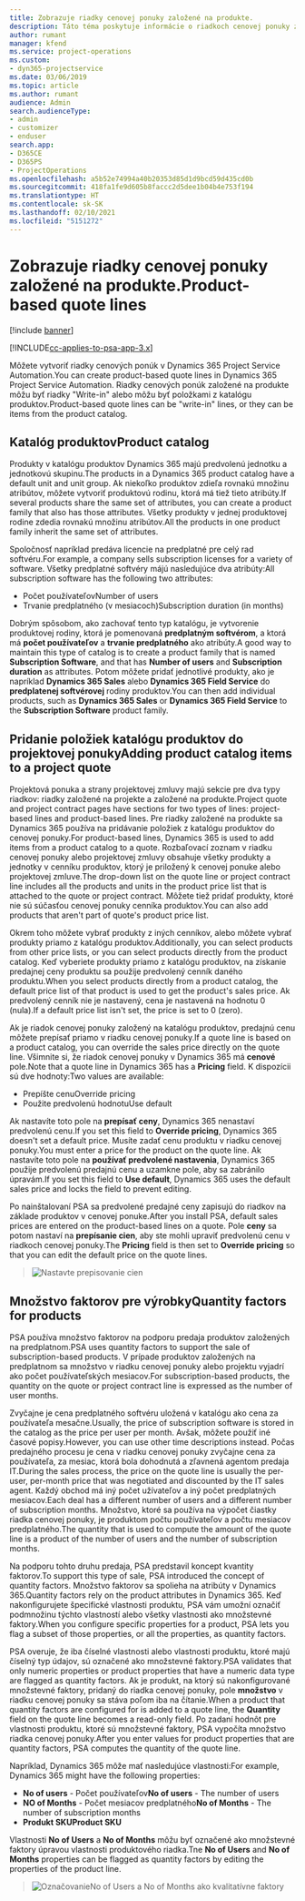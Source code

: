 ```yaml
---
title: Zobrazuje riadky cenovej ponuky založené na produkte.
description: Táto téma poskytuje informácie o riadkoch cenovej ponuky založenej na produkte.
author: rumant
manager: kfend
ms.service: project-operations
ms.custom:
- dyn365-projectservice
ms.date: 03/06/2019
ms.topic: article
ms.author: rumant
audience: Admin
search.audienceType:
- admin
- customizer
- enduser
search.app:
- D365CE
- D365PS
- ProjectOperations
ms.openlocfilehash: a5b52e74994a40b20353d85d1d9bcd59d435cd0b
ms.sourcegitcommit: 418fa1fe9d605b8faccc2d5dee1b04b4e753f194
ms.translationtype: HT
ms.contentlocale: sk-SK
ms.lasthandoff: 02/10/2021
ms.locfileid: "5151272"
---
```

# <a name="product-based-quote-lines"></a><span data-ttu-id="52d9f-103">Zobrazuje riadky cenovej ponuky založené na produkte.</span><span class="sxs-lookup"><span data-stu-id="52d9f-103">Product-based quote lines</span></span>

[!include [banner](../includes/psa-now-project-operations.md)]

[!INCLUDE[cc-applies-to-psa-app-3.x](../includes/cc-applies-to-psa-app-3x.md)]


<span data-ttu-id="52d9f-104">Môžete vytvoriť riadky cenových ponúk v Dynamics 365 Project Service Automation.</span><span class="sxs-lookup"><span data-stu-id="52d9f-104">You can create product-based quote lines in Dynamics 365 Project Service Automation.</span></span> <span data-ttu-id="52d9f-105">Riadky cenových ponúk založené na produkte môžu byť riadky "Write-in" alebo môžu byť položkami z katalógu produktov.</span><span class="sxs-lookup"><span data-stu-id="52d9f-105">Product-based quote lines can be "write-in" lines, or they can be items from the product catalog.</span></span>

## <a name="product-catalog"></a><span data-ttu-id="52d9f-106">Katalóg produktov</span><span class="sxs-lookup"><span data-stu-id="52d9f-106">Product catalog</span></span>

<span data-ttu-id="52d9f-107">Produkty v katalógu produktov Dynamics 365 majú predvolenú jednotku a jednotkovú skupinu.</span><span class="sxs-lookup"><span data-stu-id="52d9f-107">The products in a Dynamics 365 product catalog have a default unit and unit group.</span></span> <span data-ttu-id="52d9f-108">Ak niekoľko produktov zdieľa rovnakú množinu atribútov, môžete vytvoriť produktovú rodinu, ktorá má tiež tieto atribúty.</span><span class="sxs-lookup"><span data-stu-id="52d9f-108">If several products share the same set of attributes, you can create a product family that also has those attributes.</span></span> <span data-ttu-id="52d9f-109">Všetky produkty v jednej produktovej rodine zdedia rovnakú množinu atribútov.</span><span class="sxs-lookup"><span data-stu-id="52d9f-109">All the products in one product family inherit the same set of attributes.</span></span>

<span data-ttu-id="52d9f-110">Spoločnosť napríklad predáva licencie na predplatné pre celý rad softvéru.</span><span class="sxs-lookup"><span data-stu-id="52d9f-110">For example, a company sells subscription licenses for a variety of software.</span></span> <span data-ttu-id="52d9f-111">Všetky predplatné softvéry májú nasledujúce dva atribúty:</span><span class="sxs-lookup"><span data-stu-id="52d9f-111">All subscription software has the following two attributes:</span></span>

- <span data-ttu-id="52d9f-112">Počet používateľov</span><span class="sxs-lookup"><span data-stu-id="52d9f-112">Number of users</span></span> 
- <span data-ttu-id="52d9f-113">Trvanie predplatného (v mesiacoch)</span><span class="sxs-lookup"><span data-stu-id="52d9f-113">Subscription duration (in months)</span></span>

<span data-ttu-id="52d9f-114">Dobrým spôsobom, ako zachovať tento typ katalógu, je vytvorenie produktovej rodiny, ktorá je pomenovaná **predplatným softvérom**, a ktorá má **počet používateľov** a **trvanie predplatného** ako atribúty.</span><span class="sxs-lookup"><span data-stu-id="52d9f-114">A good way to maintain this type of catalog is to create a product family that is named **Subscription Software**, and that has **Number of users** and **Subscription duration** as attributes.</span></span> <span data-ttu-id="52d9f-115">Potom môžete pridať jednotlivé produkty, ako je napríklad **Dynamics 365 Sales** alebo **Dynamics 365 Field Service** do **predplatenej softvérovej** rodiny produktov.</span><span class="sxs-lookup"><span data-stu-id="52d9f-115">You can then add individual products, such as **Dynamics 365 Sales** or **Dynamics 365 Field Service** to the **Subscription Software** product family.</span></span>

## <a name="adding-product-catalog-items-to-a-project-quote"></a><span data-ttu-id="52d9f-116">Pridanie položiek katalógu produktov do projektovej ponuky</span><span class="sxs-lookup"><span data-stu-id="52d9f-116">Adding product catalog items to a project quote</span></span>

<span data-ttu-id="52d9f-117">Projektová ponuka a strany projektovej zmluvy majú sekcie pre dva typy riadkov: riadky založené na projekte a založené na produkte.</span><span class="sxs-lookup"><span data-stu-id="52d9f-117">Project quote and project contract pages have sections for two types of lines: project-based lines and product-based lines.</span></span> <span data-ttu-id="52d9f-118">Pre riadky založené na produkte sa Dynamics 365 používa na pridávanie položiek z katalógu produktov do cenovej ponuky.</span><span class="sxs-lookup"><span data-stu-id="52d9f-118">For product-based lines, Dynamics 365 is used to add items from a product catalog to a quote.</span></span> <span data-ttu-id="52d9f-119">Rozbaľovací zoznam v riadku cenovej ponuky alebo projektovej zmluvy obsahuje všetky produkty a jednotky v cenníku produktov, ktorý je priložený k cenovej ponuke alebo projektovej zmluve.</span><span class="sxs-lookup"><span data-stu-id="52d9f-119">The drop-down list on the quote line or project contract line includes all the products and units in the product price list that is attached to the quote or project contract.</span></span> <span data-ttu-id="52d9f-120">Môžete tiež pridať produkty, ktoré nie sú súčasťou cenovej ponuky cenníka produktov.</span><span class="sxs-lookup"><span data-stu-id="52d9f-120">You can also add products that aren't part of quote's product price list.</span></span>

<span data-ttu-id="52d9f-121">Okrem toho môžete vybrať produkty z iných cenníkov, alebo môžete vybrať produkty priamo z katalógu produktov.</span><span class="sxs-lookup"><span data-stu-id="52d9f-121">Additionally, you can select products from other price lists, or you can select products directly from the product catalog.</span></span> <span data-ttu-id="52d9f-122">Keď vyberiete produkty priamo z katalógu produktov, na získanie predajnej ceny produktu sa použije predvolený cenník daného produktu.</span><span class="sxs-lookup"><span data-stu-id="52d9f-122">When you select products directly from a product catalog, the default price list of that product is used to get the product's sales price.</span></span> <span data-ttu-id="52d9f-123">Ak predvolený cenník nie je nastavený, cena je nastavená na hodnotu 0 (nula).</span><span class="sxs-lookup"><span data-stu-id="52d9f-123">If a default price list isn't set, the price is set to 0 (zero).</span></span>

<span data-ttu-id="52d9f-124">Ak je riadok cenovej ponuky založený na katalógu produktov, predajnú cenu môžete prepísať priamo v riadku cenovej ponuky.</span><span class="sxs-lookup"><span data-stu-id="52d9f-124">If a quote line is based on a product catalog, you can override the sales price directly on the quote line.</span></span> <span data-ttu-id="52d9f-125">Všimnite si, že riadok cenovej ponuky v Dynamics 365 má **cenové** pole.</span><span class="sxs-lookup"><span data-stu-id="52d9f-125">Note that a quote line in Dynamics 365 has a **Pricing** field.</span></span> <span data-ttu-id="52d9f-126">K dispozícii sú dve hodnoty:</span><span class="sxs-lookup"><span data-stu-id="52d9f-126">Two values are available:</span></span>

- <span data-ttu-id="52d9f-127">Prepíšte cenu</span><span class="sxs-lookup"><span data-stu-id="52d9f-127">Override pricing</span></span>  
- <span data-ttu-id="52d9f-128">Použite predvolenú hodnotu</span><span class="sxs-lookup"><span data-stu-id="52d9f-128">Use default</span></span>

<span data-ttu-id="52d9f-129">Ak nastavíte toto pole na **prepísať ceny**, Dynamics 365 nenastaví predvolenú cenu.</span><span class="sxs-lookup"><span data-stu-id="52d9f-129">If you set this field to **Override pricing**, Dynamics 365 doesn't set a default price.</span></span> <span data-ttu-id="52d9f-130">Musíte zadať cenu produktu v riadku cenovej ponuky.</span><span class="sxs-lookup"><span data-stu-id="52d9f-130">You must enter a price for the product on the quote line.</span></span> <span data-ttu-id="52d9f-131">Ak nastavíte toto pole na **používať predvolené nastavenia**, Dynamics 365 použije predvolenú predajnú cenu a uzamkne pole, aby sa zabránilo úpravám.</span><span class="sxs-lookup"><span data-stu-id="52d9f-131">If you set this field to **Use default**, Dynamics 365 uses the default sales price and locks the field to prevent editing.</span></span>

<span data-ttu-id="52d9f-132">Po nainštalovaní PSA sa predvolené predajné ceny zapisujú do riadkov na základe produktov v cenovej ponuke.</span><span class="sxs-lookup"><span data-stu-id="52d9f-132">After you install PSA, default sales prices are entered on the product-based lines on a quote.</span></span> <span data-ttu-id="52d9f-133">Pole **ceny** sa potom nastaví na **prepísanie cien**, aby ste mohli upraviť predvolenú cenu v riadkoch cenovej ponuky.</span><span class="sxs-lookup"><span data-stu-id="52d9f-133">The **Pricing** field is then set to **Override pricing** so that you can edit the default price on the quote lines.</span></span>

> ![Nastavte prepisovanie cien](media/basic-guide-10.png)
 
## <a name="quantity-factors-for-products"></a><span data-ttu-id="52d9f-135">Množstvo faktorov pre výrobky</span><span class="sxs-lookup"><span data-stu-id="52d9f-135">Quantity factors for products</span></span>

<span data-ttu-id="52d9f-136">PSA používa množstvo faktorov na podporu predaja produktov založených na predplatnom.</span><span class="sxs-lookup"><span data-stu-id="52d9f-136">PSA uses quantity factors to support the sale of subscription-based products.</span></span> <span data-ttu-id="52d9f-137">V prípade produktov založených na predplatnom sa množstvo v riadku cenovej ponuky alebo projektu vyjadrí ako počet používateľských mesiacov.</span><span class="sxs-lookup"><span data-stu-id="52d9f-137">For subscription-based products, the quantity on the quote or project contract line is expressed as the number of user months.</span></span>

<span data-ttu-id="52d9f-138">Zvyčajne je cena predplatného softvéru uložená v katalógu ako cena za používateľa mesačne.</span><span class="sxs-lookup"><span data-stu-id="52d9f-138">Usually, the price of subscription software is stored in the catalog as the price per user per month.</span></span> <span data-ttu-id="52d9f-139">Avšak, môžete použiť iné časové popisy.</span><span class="sxs-lookup"><span data-stu-id="52d9f-139">However, you can use other time descriptions instead.</span></span> <span data-ttu-id="52d9f-140">Počas predajného procesu je cena v riadku cenovej ponuky zvyčajne cena za používateľa, za mesiac, ktorá bola dohodnutá a zľavnená agentom predaja IT.</span><span class="sxs-lookup"><span data-stu-id="52d9f-140">During the sales process, the price on the quote line is usually the per-user, per-month price that was negotiated and discounted by the IT sales agent.</span></span> <span data-ttu-id="52d9f-141">Každý obchod má iný počet užívateľov a iný počet predplatných mesiacov.</span><span class="sxs-lookup"><span data-stu-id="52d9f-141">Each deal has a different number of users and a different number of subscription months.</span></span> <span data-ttu-id="52d9f-142">Množstvo, ktoré sa používa na výpočet čiastky riadka cenovej ponuky, je produktom počtu používateľov a počtu mesiacov predplatného.</span><span class="sxs-lookup"><span data-stu-id="52d9f-142">The quantity that is used to compute the amount of the quote line is a product of the number of users and the number of subscription months.</span></span>

<span data-ttu-id="52d9f-143">Na podporu tohto druhu predaja, PSA predstavil koncept kvantity faktorov.</span><span class="sxs-lookup"><span data-stu-id="52d9f-143">To support this type of sale, PSA introduced the concept of quantity factors.</span></span> <span data-ttu-id="52d9f-144">Množstvo faktorov sa spolieha na atribúty v Dynamics 365.</span><span class="sxs-lookup"><span data-stu-id="52d9f-144">Quantity factors rely on the product attributes in Dynamics 365.</span></span> <span data-ttu-id="52d9f-145">Keď nakonfigurujete špecifické vlastnosti produktu, PSA vám umožní označiť podmnožinu týchto vlastností alebo všetky vlastnosti ako množstevné faktory.</span><span class="sxs-lookup"><span data-stu-id="52d9f-145">When you configure specific properties for a product, PSA lets you flag a subset of those properties, or all the properties, as quantity factors.</span></span>

<span data-ttu-id="52d9f-146">PSA overuje, že iba číselné vlastnosti alebo vlastnosti produktu, ktoré majú číselný typ údajov, sú označené ako množstevné faktory.</span><span class="sxs-lookup"><span data-stu-id="52d9f-146">PSA validates that only numeric properties or product properties that have a numeric data type are flagged as quantity factors.</span></span> <span data-ttu-id="52d9f-147">Ak je produkt, na ktorý sú nakonfigurované množstevné faktory, pridaný do riadka cenovej ponuky, pole **množstvo** v riadku cenovej ponuky sa stáva poľom iba na čítanie.</span><span class="sxs-lookup"><span data-stu-id="52d9f-147">When a product that quantity factors are configured for is added to a quote line, the **Quantity** field on the quote line becomes a read-only field.</span></span> <span data-ttu-id="52d9f-148">Po zadaní hodnôt pre vlastnosti produktu, ktoré sú množstevné faktory, PSA vypočíta množstvo riadka cenovej ponuky.</span><span class="sxs-lookup"><span data-stu-id="52d9f-148">After you enter values for product properties that are quantity factors, PSA computes the quantity of the quote line.</span></span>

<span data-ttu-id="52d9f-149">Napríklad, Dynamics 365 môže mať nasledujúce vlastnosti:</span><span class="sxs-lookup"><span data-stu-id="52d9f-149">For example, Dynamics 365 might have the following properties:</span></span> 

- <span data-ttu-id="52d9f-150">**No of users** - Počet používateľov</span><span class="sxs-lookup"><span data-stu-id="52d9f-150">**No of users** - The number of users</span></span> 
- <span data-ttu-id="52d9f-151">**NO of Months** - Počet mesiacov predplatného</span><span class="sxs-lookup"><span data-stu-id="52d9f-151">**No of Months** - The number of subscription months</span></span>
- <span data-ttu-id="52d9f-152">**Produkt SKU**</span><span class="sxs-lookup"><span data-stu-id="52d9f-152">**Product SKU**</span></span> 

<span data-ttu-id="52d9f-153">Vlastnosti **No of Users** a **No of Months** môžu byť označené ako množstevné faktory úpravou vlastnosti produktového riadka.</span><span class="sxs-lookup"><span data-stu-id="52d9f-153">Tne **No of Users** and **No of Months** properties can be flagged as quantity factors by editing the properties of the product line.</span></span> 

> ![OznačovanieNo of Users a No of Months ako kvalitatívne faktory](media/basic-guide-11.png)
 
